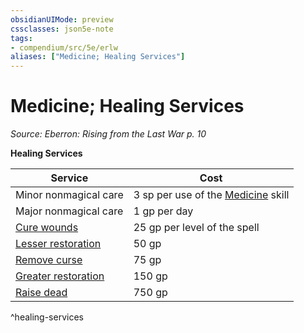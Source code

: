 ```yaml
---
obsidianUIMode: preview
cssclasses: json5e-note
tags:
- compendium/src/5e/erlw
aliases: ["Medicine; Healing Services"]
---
```

# Medicine; Healing Services
*Source: Eberron: Rising from the Last War p. 10* 

**Healing Services**

| Service | Cost |
|---------|------|
| Minor nonmagical care | 3 sp per use of the [Medicine](Mechanics/Rules/skills.md#Medicine) skill |
| Major nonmagical care | 1 gp per day |
| [Cure wounds](Mechanics/spells/cure-wounds.md) | 25 gp per level of the spell |
| [Lesser restoration](Mechanics/spells/lesser-restoration.md) | 50 gp |
| [Remove curse](Mechanics/spells/remove-curse.md) | 75 gp |
| [Greater restoration](Mechanics/spells/greater-restoration.md) | 150 gp |
| [Raise dead](Mechanics/spells/raise-dead.md) | 750 gp |
^healing-services